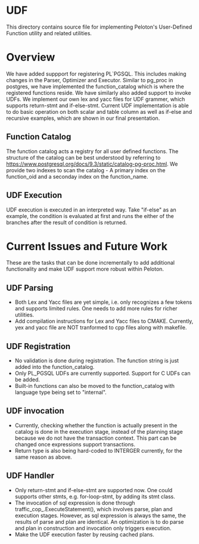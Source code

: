 # UDF

This directory contains source file for implementing Peloton's User-Defined Function utility and related utilities.

Overview
===========
We have added suppport for registering PL\`PGSQL. This includes making changes in the Parser, Optimizer and Executor. Similar to pg\_proc in postgres, we have implemented the function\_catalog which is where the registered functions reside. We have similarly also added support to invoke UDFs. We implement our own lex and yacc files for UDF grammer, which supports return-stmt and if-else-stmt. Current UDF implementation is able to do basic operation on both scalar and table column as well as if-else and recursive examples, which are shown in our final presentation.

Function Catalog
-------------
The function catalog acts a registry for all user defined functions. The structure of the catalog can be best understood by referring to https://www.postgresql.org/docs/9.3/static/catalog-pg-proc.html.
  We provide two indexes to scan the catalog - A primary index on the function_oid and a seconday index on the function_name. 

UDF Execution
-------------
UDF execution is executed in an interpreted way. Take "if-else" as an example, the condition is evaluated at first and runs the either of the branches after the result of condition is returned.

Current Issues and Future Work
===========
These are the tasks that can be done incrementally to add additional functionality and make UDF support more robust within Peloton.

UDF Parsing
-------------
* Both Lex and Yacc files are yet simple, i.e. only recognizes a few tokens and supports limited rules. One needs to add more rules for richer utilities.
* Add compilation instructions for Lex and Yacc files to CMAKE. Currently, yex and yacc file are NOT tranformed to cpp files along with makefile.

UDF Registration
-------------
* No validation is done during registration. The function string is just added into the function\_catalog.
* Only PL_PGSQL UDFs are currently supported. Support for C UDFs can be added.
* Built-in functions can also be moved to the function_catalog with language type being set to "internal".

UDF invocation
------------- 
* Currently, checking whether the function is actually present in the catalog is done in the execution stage, instead of the planning stage because we do not have the transaction context. This part can be changed once expressions support transactions.
* Return type is also being hard-coded to INTERGER currently, for the same reason as above.

UDF Handler
-------------
* Only return-stmt and if-else-stmt are supported now. One could supports other stmts, e.g. for-loop-stmt, by adding its stmt class.
* The invocation of sql expression is done through traffic\_cop\_.ExecuteStatement(), which involves parse, plan and execution stages. However, as sql expression is always the same, the results of parse and plan are identical. An optimization is to do parse and plan in construction and invocation only triggers execution.
* Make the UDF execution faster by reusing cached plans.
